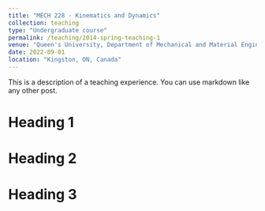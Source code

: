 ```yaml
---
title: "MECH 228 - Kinematics and Dynamics"
collection: teaching
type: "Undergraduate course"
permalink: /teaching/2014-spring-teaching-1
venue: "Queen's University, Department of Mechanical and Material Engineering"
date: 2022-09-01
location: "Kingston, ON, Canada"
---
```


This is a description of a teaching experience. You can use markdown like any other post.

Heading 1
======

Heading 2
======

Heading 3
======